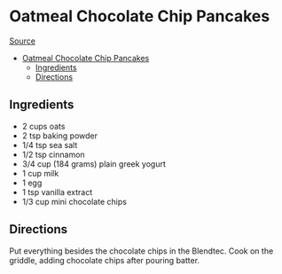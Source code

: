 # Oatmeal Chocolate Chip Pancakes

[Source](https://www.thehealthymaven.com/fluffiest-oatmeal-chocolate-chip-pancakes/)

- [Oatmeal Chocolate Chip Pancakes](#oatmeal-chocolate-chip-pancakes)
  - [Ingredients](#ingredients)
  - [Directions](#directions)

## Ingredients

- 2 cups oats
- 2 tsp baking powder
- 1/4 tsp sea salt
- 1/2 tsp cinnamon
- 3/4 cup (184 grams) plain greek yogurt
- 1 cup milk
- 1 egg
- 1 tsp vanilla extract
- 1/3 cup mini chocolate chips

## Directions

Put everything besides the chocolate chips in the Blendtec. Cook on the griddle, adding chocolate chips after pouring batter.
